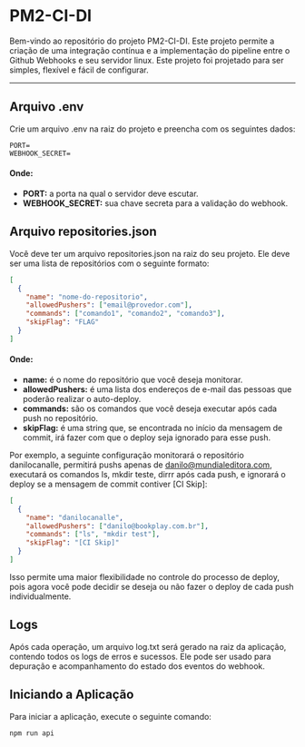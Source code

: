# PM2-CI-DI

Bem-vindo ao repositório do projeto PM2-CI-DI. Este projeto permite a criação de uma integração contínua e a implementação do pipeline entre o Github Webhooks e seu servidor linux. Este projeto foi projetado para ser simples, flexível e fácil de configurar.

---

## Arquivo .env

Crie um arquivo .env na raiz do projeto e preencha com os seguintes dados:

```env
PORT=
WEBHOOK_SECRET=
```

#### Onde:

- **PORT:** a porta na qual o servidor deve escutar.
- **WEBHOOK_SECRET:** sua chave secreta para a validação do webhook.

## Arquivo repositories.json

Você deve ter um arquivo repositories.json na raiz do seu projeto. Ele deve ser uma lista de repositórios com o seguinte formato:

```json
[
  {
    "name": "nome-do-repositorio",
    "allowedPushers": ["email@provedor.com"],
    "commands": ["comando1", "comando2", "comando3"],
    "skipFlag": "FLAG"
  }
]
```

#### Onde:

- **name:** é o nome do repositório que você deseja monitorar.
- **allowedPushers:** é uma lista dos endereços de e-mail das pessoas que poderão realizar o auto-deploy.
- **commands:** são os comandos que você deseja executar após cada push no repositório.
- **skipFlag:** é uma string que, se encontrada no início da mensagem de commit, irá fazer com que o deploy seja ignorado para esse push.

Por exemplo, a seguinte configuração monitorará o repositório danilocanalle, permitirá pushs apenas de danilo@mundialeditora.com, executará os comandos ls, mkdir teste, dirrr após cada push, e ignorará o deploy se a mensagem de commit contiver [CI Skip]:

```json
[
  {
    "name": "danilocanalle",
    "allowedPushers": ["danilo@bookplay.com.br"],
    "commands": ["ls", "mkdir test"],
    "skipFlag": "[CI Skip]"
  }
]
```

Isso permite uma maior flexibilidade no controle do processo de deploy, pois agora você pode decidir se deseja ou não fazer o deploy de cada push individualmente.

## Logs

Após cada operação, um arquivo log.txt será gerado na raiz da aplicação, contendo todos os logs de erros e sucessos. Ele pode ser usado para depuração e acompanhamento do estado dos eventos do webhook.

## Iniciando a Aplicação

Para iniciar a aplicação, execute o seguinte comando:

```bash
npm run api
```
